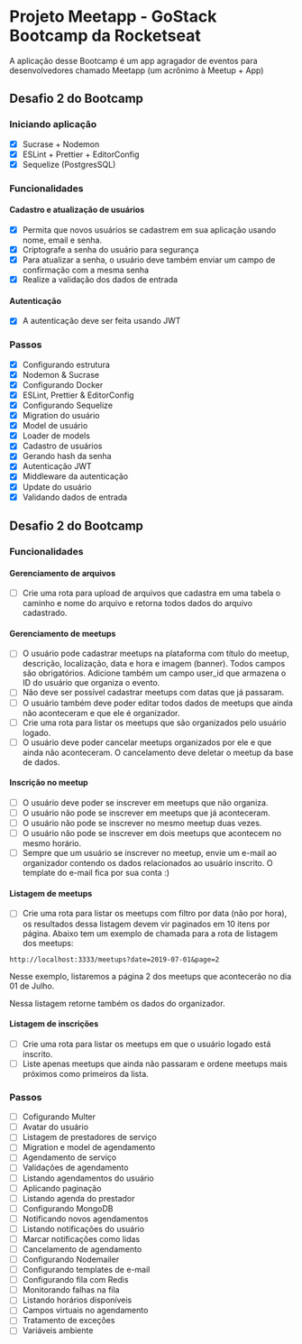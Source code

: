 # Projeto Meetapp - GoStack Bootcamp da Rocketseat

A aplicação desse Bootcamp é um app agragador de eventos para desenvolvedores
chamado Meetapp (um acrônimo à Meetup + App)

## Desafio 2 do Bootcamp

### Iniciando aplicação

- [x] Sucrase + Nodemon
- [x] ESLint + Prettier + EditorConfig
- [x] Sequelize (PostgresSQL)

### Funcionalidades

#### Cadastro e atualização de usuários

- [x] Permita que novos usuários se cadastrem em sua aplicação usando nome,
      email e senha.
- [x] Criptografe a senha do usuário para segurança
- [x] Para atualizar a senha, o usuário deve também enviar um campo de
      confirmação com a mesma senha
- [x] Realize a validação dos dados de entrada

#### Autenticação

- [x] A autenticação deve ser feita usando JWT

### Passos

- [x] Configurando estrutura
- [x] Nodemon & Sucrase
- [x] Configurando Docker
- [x] ESLint, Prettier & EditorConfig
- [x] Configurando Sequelize
- [x] Migration do usuário
- [x] Model de usuário
- [x] Loader de models
- [x] Cadastro de usuários
- [x] Gerando hash da senha
- [x] Autenticação JWT
- [x] Middleware da autenticação
- [x] Update do usuário
- [x] Validando dados de entrada

## Desafio 2 do Bootcamp

### Funcionalidades

#### Gerenciamento de arquivos

- [ ] Crie uma rota para upload de arquivos que cadastra em uma tabela o caminho
      e nome do arquivo e retorna todos dados do arquivo cadastrado.

#### Gerenciamento de meetups

- [ ] O usuário pode cadastrar meetups na plataforma com título do meetup,
      descrição, localização, data e hora e imagem (banner). Todos campos são
      obrigatórios. Adicione também um campo user_id que armazena o ID do usuário
      que organiza o evento.
- [ ] Não deve ser possível cadastrar meetups com datas que já passaram.
- [ ] O usuário também deve poder editar todos dados de meetups que ainda não
      aconteceram e que ele é organizador.
- [ ] Crie uma rota para listar os meetups que são organizados pelo usuário
      logado.
- [ ] O usuário deve poder cancelar meetups organizados por ele e que ainda não
      aconteceram. O cancelamento deve deletar o meetup da base de dados.

#### Inscrição no meetup

- [ ] O usuário deve poder se inscrever em meetups que não organiza.
- [ ] O usuário não pode se inscrever em meetups que já aconteceram.
- [ ] O usuário não pode se inscrever no mesmo meetup duas vezes.
- [ ] O usuário não pode se inscrever em dois meetups que acontecem no mesmo
      horário.
- [ ] Sempre que um usuário se inscrever no meetup, envie um e-mail ao
      organizador contendo os dados relacionados ao usuário inscrito. O template do
      e-mail fica por sua conta :)

#### Listagem de meetups

- [ ] Crie uma rota para listar os meetups com filtro por data (não por hora),
      os resultados dessa listagem devem vir paginados em 10 itens por página.
      Abaixo tem um exemplo de chamada para a rota de listagem dos meetups:

```
http://localhost:3333/meetups?date=2019-07-01&page=2
```

Nesse exemplo, listaremos a página 2 dos meetups que acontecerão no dia 01 de
Julho.

Nessa listagem retorne também os dados do organizador.

#### Listagem de inscrições

- [ ] Crie uma rota para listar os meetups em que o usuário logado está inscrito.
- [ ] Liste apenas meetups que ainda não passaram e ordene meetups mais próximos
      como primeiros da lista.

### Passos

- [ ] Cofigurando Multer
- [ ] Avatar do usuário
- [ ] Listagem de prestadores de serviço
- [ ] Migration e model de agendamento
- [ ] Agendamento de serviço
- [ ] Validações de agendamento
- [ ] Listando agendamentos do usuário
- [ ] Aplicando paginação
- [ ] Listando agenda do prestador
- [ ] Configurando MongoDB
- [ ] Notificando novos agendamentos
- [ ] Listando notificações do usuário
- [ ] Marcar notificações como lidas
- [ ] Cancelamento de agendamento
- [ ] Configurando Nodemailer
- [ ] Configurando templates de e-mail
- [ ] Configurando fila com Redis
- [ ] Monitorando falhas na fila
- [ ] Listando horários disponíveis
- [ ] Campos virtuais no agendamento
- [ ] Tratamento de exceções
- [ ] Variáveis ambiente
